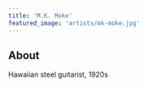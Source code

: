 ```yaml
---
title: 'M.K. Moke'
featured_image: 'artists/mk-moke.jpg'
---
```


## About

Hawaiian steel guitarist, 1920s
